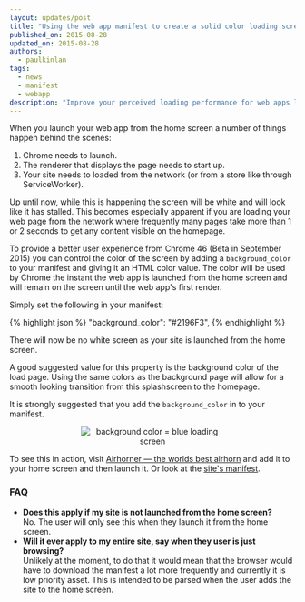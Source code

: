 ```yaml
---
layout: updates/post
title: "Using the web app manifest to create a solid color loading screen"
published_on: 2015-08-28
updated_on: 2015-08-28
authors:
  - paulkinlan
tags:
  - news
  - manifest
  - webapp
description: "Improve your perceived loading performance for web apps launched from the home screen."
---
```


When you launch your web app from the home screen a number of things happen behind the
scenes:

1. Chrome needs to launch.
2. The renderer that displays the page needs to start up.
3. Your site needs to loaded from the network (or from a store like through ServiceWorker).

Up until now, while this is happening the screen will be white and will look like
it has stalled. This becomes especially apparent if you are loading your web page from the 
network where frequently many pages take more than 1 or 2 seconds to get any content
visible on the homepage.

To provide a better user experience from Chrome 46 (Beta in September 2015) you can control the color
of the screen by adding a `background_color` to your manifest and giving it an HTML 
color value. The color will be used by Chrome the instant the web app is launched from the
home screen and will remain on the screen until the web app's first render.

Simply set the following in your manifest:

{% highlight json %}
"background_color": "#2196F3",
{% endhighlight %}

There will now be no white screen as your site is launched from the home screen.

A good suggested value for this property is the background color of the load page.  Using the 
same colors as the background page will allow for a smooth looking transition from this
splashscreen to the homepage.

It is strongly suggested that you add the `background_color` in to your manifest.

<p style="text-align: center;">
  <img style="max-width: 50%; height: auto;" src="{{site.baseurl}}/updates/images/2015-08-28-using-web-app-manifest-to-set-solid-color-loading-screen/background_color.gif" alt="background color = blue loading screen">
</p>

<div class="clear"></div>

To see this in action, visit <a href="https://airhorner.com">Airhorner &mdash; the worlds best airhorn</a> 
and add it to your home screen and then launch it. Or look at the <a href="https://airhorner.com/manifest.json">site's manifest</a>.

### FAQ

* **Does this apply if my site is not launched from the home screen?** <br>
  No. The user will only see this when they launch it from the home screen.
* **Will it ever apply to my entire site, say when they user is just browsing?** <br>
  Unlikely at the moment, to do that it would mean that the browser would have to download the manifest
  a lot more frequently and currently it is low priority asset. This is intended to be parsed when 
  the user adds the site to the home screen.
